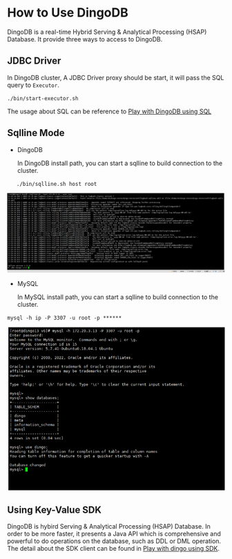 # How to Use DingoDB

DingoDB is a real-time Hybrid Serving & Analytical Processing (HSAP) Database. It provide three ways to access to DingoDB.

## JDBC Driver

In DingoDB cluster, A JDBC Driver proxy should be start, it will pass the SQL query to `Executor`.

```shell
./bin/start-executor.sh
```

The usage about SQL can be reference to [Play with DingoDB using SQL](./play_with_dingo_using_sql.md)


## Sqlline Mode

* DingoDB

    In DingoDB install path, you can start a sqlline to build connection to the cluster.

```shell
   ./bin/sqlline.sh host root
```
![DingoDB Sqlline](../images/dingoDB_sqlline.png)

* MySQL

    In MySQL install path, you can start a sqlline to build connection to the cluster.
```shell
mysql -h ip -P 3307 -u root -p ******
```
![MySQL Shell](../images/mysql_shell.png)

## Using Key-Value SDK

DingoDB is hybird Serving & Analytical Processing (HSAP) Database. In order to be more faster, it presents a Java API which is comprehensive and powerful to do operations on the database, such as DDL or DML operation. The detail about the SDK client can be found in [Play with dingo using SDK](./play_with_dingo_using_dingoclient.md).
